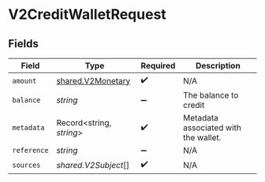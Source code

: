 # V2CreditWalletRequest


## Fields

| Field                                                         | Type                                                          | Required                                                      | Description                                                   |
| ------------------------------------------------------------- | ------------------------------------------------------------- | ------------------------------------------------------------- | ------------------------------------------------------------- |
| `amount`                                                      | [shared.V2Monetary](../../../sdk/models/shared/v2monetary.md) | :heavy_check_mark:                                            | N/A                                                           |
| `balance`                                                     | *string*                                                      | :heavy_minus_sign:                                            | The balance to credit                                         |
| `metadata`                                                    | Record<string, *string*>                                      | :heavy_check_mark:                                            | Metadata associated with the wallet.                          |
| `reference`                                                   | *string*                                                      | :heavy_minus_sign:                                            | N/A                                                           |
| `sources`                                                     | *shared.V2Subject*[]                                          | :heavy_check_mark:                                            | N/A                                                           |